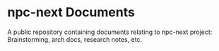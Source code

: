 # npc-next Documents
A public repository containing documents relating to npc-next project: Brainstorming, arch docs, research notes, etc.
